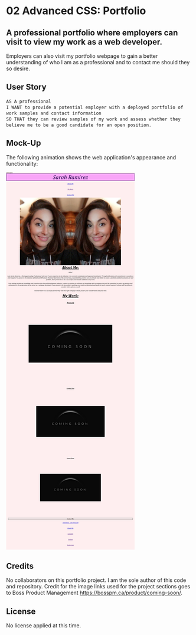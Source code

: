 # 02 Advanced CSS: Portfolio

## A professional portfolio where employers can visit to view my work as a web developer.
Employers can also visit my portfolio webpage to gain a better understanding of who I am as a professional and to 
contact me should they so desire.


## User Story

```
AS A professional
I WANT to provide a potential employer with a deployed portfolio of work samples and contact information
SO THAT they can review samples of my work and assess whether they believe me to be a good candidate for an open position.
```

## Mock-Up

The following animation shows the web application's appearance and functionality:

![Web-Capture](https://github.com/ramirez-s/Portfolio/blob/main/Assets/Images/Web-Capture.jpeg)

## Credits

No collaborators on this portfolio project. I am the sole author of this code and repository.
Credit for the image links used for the project sections goes to Boss Product Management https://bosspm.ca/product/coming-soon/.

## License

No license applied at this time.
